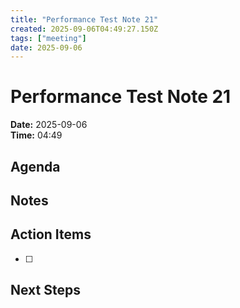 ```yaml
---
title: "Performance Test Note 21"
created: 2025-09-06T04:49:27.150Z
tags: ["meeting"]
date: 2025-09-06
---
```


# Performance Test Note 21

**Date:** 2025-09-06  
**Time:** 04:49  

## Agenda


## Notes


## Action Items
- [ ] 

## Next Steps
